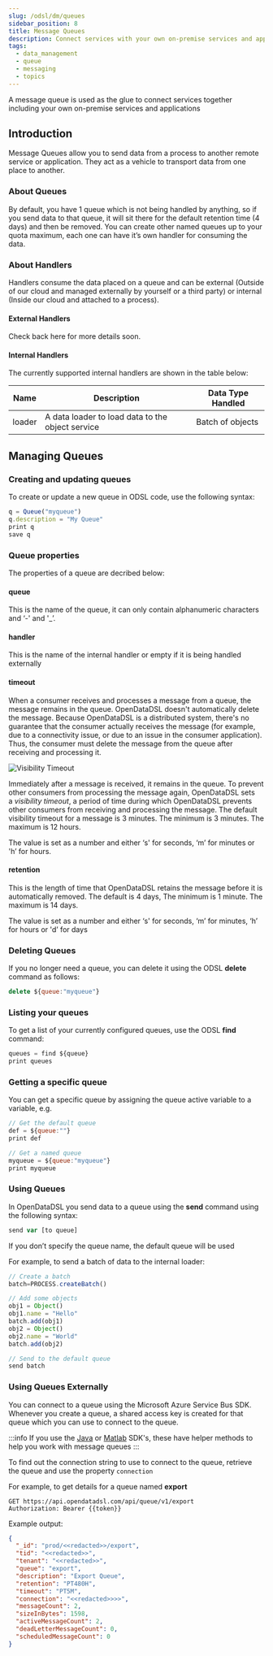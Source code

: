 ```yaml
---
slug: /odsl/dm/queues
sidebar_position: 8
title: Message Queues
description: Connect services with your own on-premise services and applications
tags:
  - data_management
  - queue
  - messaging
  - topics
---
```


A message queue is used as the glue to connect services together including your own on-premise services and applications

## Introduction

Message Queues allow you to send data from a process to another remote service or application. They act as a vehicle to transport data from one place to another.

### About Queues

By default, you have 1 queue which is not being handled by anything, so if you send data to that queue, it will sit there for the default retention time (4 days) and then be removed. You can create other named queues up to your quota maximum, each one can have it’s own handler for consuming the data.

### About Handlers

Handlers consume the data placed on a queue and can be external (Outside of our cloud and managed externally by yourself or a third party) or internal (Inside our cloud and attached to a process).

#### External Handlers

Check back here for more details soon.

#### Internal Handlers

The currently supported internal handlers are shown in the table below:

|**Name**|**Description**|**Data Type Handled**|
|-|-|-|
|loader|A data loader to load data to the object service|Batch of objects|

## Managing Queues

### Creating and updating queues

To create or update a new queue in ODSL code, use the following syntax:

```js
q = Queue("myqueue")
q.description = "My Queue"
print q
save q
```

### Queue properties

The properties of a queue are decribed below:

#### queue

This is the name of the queue, it can only contain alphanumeric characters and ‘-' and '_’.

#### handler

This is the name of the internal handler or empty if it is being handled externally

#### timeout

When a consumer receives and processes a message from a queue, the message remains in the queue. OpenDataDSL doesn't automatically delete the message. Because OpenDataDSL is a distributed system, there's no guarantee that the consumer actually receives the message (for example, due to a connectivity issue, or due to an issue in the consumer application). Thus, the consumer must delete the message from the queue after receiving and processing it.

![
	            Visibility Timeout
	        ](https://docs.aws.amazon.com/AWSSimpleQueueService/latest/SQSDeveloperGuide/images/sqs-visibility-timeout-diagram.png)

Immediately after a message is received, it remains in the queue. To prevent other consumers from processing the message again, OpenDataDSL sets a _visibility timeout_, a period of time during which OpenDataDSL prevents other consumers from receiving and processing the message. The default visibility timeout for a message is 3 minutes. The minimum is 3 minutes. The maximum is 12 hours.

The value is set as a number and either ‘s' for seconds, ‘m’ for minutes or 'h’ for hours.

#### retention

This is the length of time that OpenDataDSL retains the message before it is automatically removed. The default is 4 days, The minimum is 1 minute. The maximum is 14 days.

The value is set as a number and either ‘s' for seconds, ‘m’ for minutes, ‘h’ for hours or 'd’ for days

### Deleting Queues

If you no longer need a queue, you can delete it using the ODSL **delete** command as follows:

```js
delete ${queue:"myqueue"}
```

### Listing your queues

To get a list of your currently configured queues, use the ODSL **find** command:

```js
queues = find ${queue}
print queues
```

### Getting a specific queue

You can get a specific queue by assigning the queue active variable to a variable, e.g.

```js
// Get the default queue
def = ${queue:""}
print def

// Get a named queue
myqueue = ${queue:"myqueue"}
print myqueue
```

### Using Queues

In OpenDataDSL you send data to a queue using the **send** command using the following syntax:

```js
send var [to queue]
```

If you don’t specify the queue name, the default queue will be used

For example, to send a batch of data to the internal loader:

```js
// Create a batch
batch=PROCESS.createBatch()

// Add some objects
obj1 = Object()
obj1.name = "Hello"
batch.add(obj1)
obj2 = Object()
obj2.name = "World"
batch.add(obj2)

// Send to the default queue
send batch
```

### Using Queues Externally

You can connect to a queue using the Microsoft Azure Service Bus SDK.
Whenever you create a queue, a shared access key is created for that queue which you can use to connect to the queue.

:::info
If you use the [Java](/docs/sdk/java) or [Matlab](/docs/sdk/matlab) SDK's, these have helper methods to help you work with message queues 
:::

To find out the connection string to use to connect to the queue, retrieve the queue and use the property ```connection```

For example, to get details for a queue named **export**
```
GET https://api.opendatadsl.com/api/queue/v1/export
Authorization: Bearer {{token}}
```

Example output:
```json
{
  "_id": "prod/<<redacted>>/export",
  "tid": "<<redacted>>",
  "tenant": "<<redacted>>",
  "queue": "export",
  "description": "Export Queue",
  "retention": "PT480H",
  "timeout": "PT5M",
  "connection": "<<redacted>>>>",
  "messageCount": 2,
  "sizeInBytes": 1598,
  "activeMessageCount": 2,
  "deadLetterMessageCount": 0,
  "scheduledMessageCount": 0
}
```
